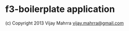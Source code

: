 f3-boilerplate application
==========================

(c) Copyright 2013 Vijay Mahrra <vijay.mahrra@gmail.com>

